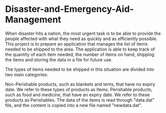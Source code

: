 # Disaster-and-Emergency-Aid-Management
When disaster hits a nation, the most urgent task is to be able to provide the people affected with what they need as quickly and as efficiently possible. This project is to prepare an application that manages the list of items needed to be shipped to the area. The application is able to keep track of the quantity of each item needed, the number of items on hand, shipping the items and storing the data in a file for future use.

The types of items needed to be shipped in this situation are divided into two main categories:

Non-Perishable products, such as blankets and tents, that have no expiry date. We refer to these types of products as Items.
Perishable products, such as food and medicine, that have an expiry date. We refer to these products as Perishables.
The data of the items is read through "data.dat" file, and the content is copied into a new file named "newdata.dat".
